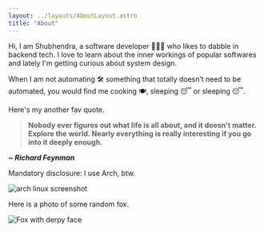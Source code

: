 ```yaml
---
layout: ../layouts/AboutLayout.astro
title: "About"
---
```


Hi, I am Shubhendra, a software developer 🧑🏻‍💻 who likes to dabble in backend tech. I love to learn about the inner workings of popular softwares and lately I'm getting curious about system design.

When I am not automating 🛠️ something that totally doesn’t need to be automated, you would find me cooking 🍽️, sleeping 😴 or sleeping 😴.

Here's my another fav quote.

> **Nobody ever figures out what life is all about, and it doesn't matter. Explore the world. Nearly everything is really interesting if you go into it deeply enough.**

**_~ Richard Feynman_**

Mandatory disclosure: I use Arch, btw.
<div>
  <img src="/assets/blog-arch-btw-ss.webp" class="mx-auto" alt="arch linux screenshot">
</div>

Here is a photo of some random fox. 

<div>
  <img src="/assets/about-derpy-fox.jpg" class="sm:w-1/2 mx-auto" alt="Fox with derpy face">
</div>


